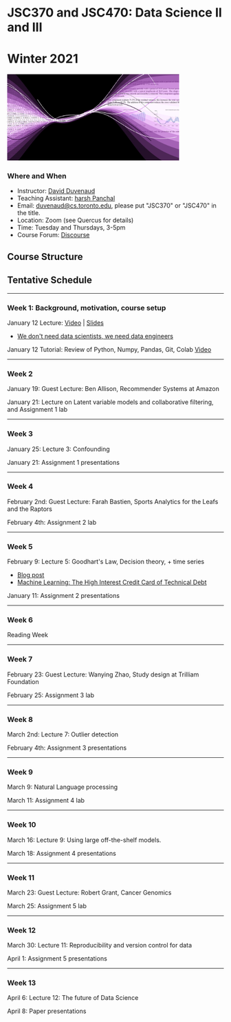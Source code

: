 # JSC370 and JSC470: Data Science II and III
# Winter 2021

<img src="assets/datascience.png" width="400">

### Where and When
* Instructor: [David Duvenaud](http://www.cs.toronto.edu/~duvenaud)
* Teaching Assistant: [harsh Panchal](https://www.linkedin.com/in/harsh-panchal-618260151)
* Email: <duvenaud@cs.toronto.edu>, please put "JSC370" or "JSC470" in the title.
* Location: Zoom (see Quercus for details)
* Time: Tuesday and Thursdays, 3-5pm
* Course Forum: [Discourse](https://bb-2021-01.teach.cs.toronto.edu/c/jsc370)


## Course Structure


## Tentative Schedule
---
### Week 1: Background, motivation, course setup

January 12 Lecture:
[Video](https://play.library.utoronto.ca/9ac9b25727a49764c13ad038400c32f8) | [Slides]()

  - [We don't need data scientists, we need data engineers](https://news.ycombinator.com/item?id=25775872)
  
  
January 12 Tutorial: Review of Python, Numpy, Pandas, Git, Colab
[Video](https://play.library.utoronto.ca/ff44be69e8e5f022da9f587e1ac457b5)

***
### Week 2 

January 19: Guest Lecture: Ben Allison, Recommender Systems at Amazon

January 21: Lecture on Latent variable models and collaborative filtering, and  Assignment 1 lab

***
### Week 3

January 25: Lecture 3: Confounding

January 21: Assignment 1 presentations

***
### Week 4

February 2nd: Guest Lecture: Farah Bastien, Sports Analytics for the Leafs and the Raptors

February 4th: Assignment 2 lab 


***
### Week 5

February 9: Lecture 5: Goodhart's Law, Decision theory, + time series

 - [Blog post](https://towardsdatascience.com/unintended-consequences-and-goodharts-law-68d60a94705c)
 - [Machine Learning: The High Interest Credit Card of Technical Debt](https://research.google/pubs/pub43146/)

January 11: Assignment 2 presentations

***
### Week 6 

Reading Week

***
### Week 7

February 23: Guest Lecture: Wanying Zhao, Study design at Trilliam Foundation

February 25: Assignment 3 lab

***
### Week 8

March 2nd: Lecture 7: Outlier detection

February 4th: Assignment 3 presentations


***
### Week 9

March 9: Natural Language processing

March 11: Assignment 4 lab

***
### Week 10

March 16: Lecture 9: Using large off-the-shelf models.

March 18: Assignment 4 presentations


***
### Week 11

March 23: Guest Lecture: Robert Grant, Cancer Genomics

March 25: Assignment 5 lab

***
### Week 12

March 30: Lecture 11: Reproducibility and version control for data

April 1: Assignment 5 presentations

***
### Week 13

April 6: Lecture 12: The future of Data Science

April 8: Paper presentations

